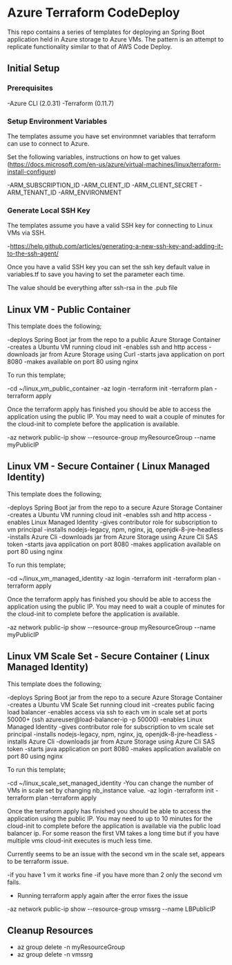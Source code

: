# Azure Terraform CodeDeploy

This repo contains a series of templates for deploying an Spring Boot application held in Azure storage to Azure VMs.
The pattern is an attempt to replicate functionality similar to that of AWS Code Deploy.

## Initial Setup

### Prerequisites

-Azure CLI (2.0.31)
-Terraform (0.11.7)

### Setup Environment Variables

The templates assume you have set environmnet variables that terraform can use to connect to Azure.

Set the following variables, instructions on how to get values (https://docs.microsoft.com/en-us/azure/virtual-machines/linux/terraform-install-configure)

-ARM_SUBSCRIPTION_ID
-ARM_CLIENT_ID
-ARM_CLIENT_SECRET
-ARM_TENANT_ID
-ARM_ENVIRONMENT

### Generate Local SSH Key

The templates assume you have a valid SSH key for connecting to Linux VMs via SSH.

-https://help.github.com/articles/generating-a-new-ssh-key-and-adding-it-to-the-ssh-agent/

Once you have a valid SSH key you can set the ssh key default value in variables.tf to save you having to set the parameter each time.

The value should be everything after ssh-rsa in the .pub file 

## Linux VM - Public Container

This template does the following;

-deploys Spring Boot jar from the repo to a public Azure Storage Container 
-creates a Ubuntu VM running cloud init
-enables ssh and http access
-downloads jar from Azure Storage using Curl
-starts java application on port 8080
-makes available on port 80 using nginx

To run this template;

-cd ~/linux_vm_public_container
-az login
-terraform init
-terraform plan
-terraform apply

Once the terraform apply has finished you should be able to access the application using the public IP. You may need to wait a couple of minutes for the cloud-init to complete before the application is available.

-az network public-ip show --resource-group myResourceGroup --name myPublicIP

## Linux VM - Secure Container ( Linux Managed Identity)

This template does the following;

-deploys Spring Boot jar from the repo to a secure Azure Storage Container 
-creates a Ubuntu VM running cloud init
-enables ssh and http access
-enables Linux Managed Identity
-gives contributor role for subscription to vm principal
-installs nodejs-legacy, npm, nginx, jq, openjdk-8-jre-headless
-installs Azure Cli
-downloads jar from Azure Storage using Azure Cli SAS token
-starts java application on port 8080
-makes application available on port 80 using nginx

To run this template;

-cd ~/linux_vm_managed_identity
-az login
-terraform init
-terraform plan
-terraform apply

Once the terraform apply has finished you should be able to access the application using the public IP. You may need to wait a couple of minutes for the cloud-init to complete before the application is available.

-az network public-ip show --resource-group myResourceGroup --name myPublicIP

## Linux VM Scale Set - Secure Container ( Linux Managed Identity)

This template does the following;

-deploys Spring Boot jar from the repo to a secure Azure Storage Container 
-creates a Ubuntu VM Scale Set running cloud init
-creates public facing load balancer 
-enables access via ssh to each vm in scale set at ports 50000+ (ssh azureuser@load-balancer-ip -p 50000) 
-enables Linux Managed Identity
-gives contributor role for subscription to vm scale set principal
-installs nodejs-legacy, npm, nginx, jq, openjdk-8-jre-headless
-installs Azure Cli
-downloads jar from Azure Storage using Azure Cli SAS token
-starts java application on port 8080
-makes application available on port 80 using nginx

To run this template;

-cd ~/linux_scale_set_managed_identity
-You can change the number of VMs in scale set by changing nb_instance value.
-az login
-terraform init
-terraform plan
-terraform apply

Once the terraform apply has finished you should be able to access the application using the public IP. You may need to up to 10 minutes for the cloud-init to complete before the application is available via the public load balancer ip. For some reason the first VM takes a long time but if you have multiple vms cloud-init executes is much less time.

Currently seems to be an issue with the second vm in the scale set, appears to be terraform issue.

-if you have 1 vm it works fine
-if you have more than 2 only the second vm fails.
- Running terraform apply again after the error fixes the issue

-az network public-ip show --resource-group vmssrg --name LBPublicIP

## Cleanup Resources

- az group delete -n myResourceGroup
- az group delete -n vmssrg
